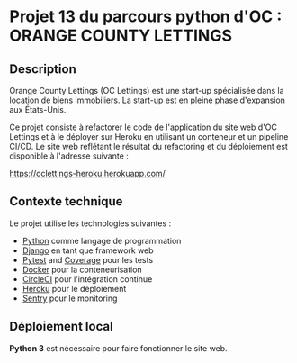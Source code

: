 # Projet 13 du parcours python d'OC : ORANGE COUNTY LETTINGS

## Description

Orange County Lettings (OC Lettings) est une start-up spécialisée dans la location de biens immobiliers. La start-up est en pleine phase d'expansion aux États-Unis.

Ce projet consiste à refactorer le code de l'application du site web d'OC Lettings et à le déployer sur Heroku en utilisant un conteneur et un pipeline CI/CD. Le site web reflétant le résultat du refactoring et du déploiement est disponible à l'adresse suivante :

https://oclettings-heroku.herokuapp.com/

## Contexte technique

Le projet utilise les technologies suivantes :

* [Python](https://www.python.org) comme langage de programmation
* [Django](https://www.djangoproject.com/) en tant que framework web
* [Pytest](https://pytest.org) and [Coverage](https://pypi.org/project/coverage/) pour les tests
* [Docker](https://www.docker.com) pour la conteneurisation
* [CircleCI](https://www.circleci.com) pour l'intégration continue
* [Heroku](https://www.heroku.com) pour le déploiement
* [Sentry](https://www.sentry.io) pour le monitoring

## Déploiement local

**Python 3** est nécessaire pour faire fonctionner le site web.
